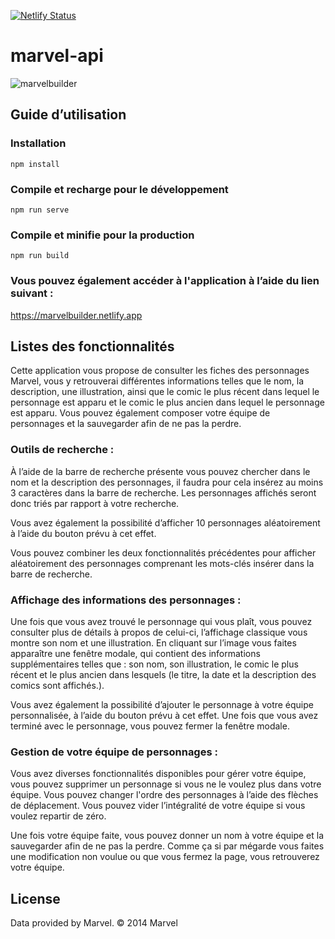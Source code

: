 [![Netlify Status](https://api.netlify.com/api/v1/badges/c8e43be0-64e9-449e-b3f5-90e2bce5245e/deploy-status)](https://app.netlify.com/sites/marvelbuilder/deploys)

# marvel-api

![marvelbuilder](https://user-images.githubusercontent.com/44983598/113455428-df304b00-940a-11eb-9f71-f1cf5fc4e5ef.png)

## Guide d’utilisation
### Installation
```
npm install
```

### Compile et recharge pour le développement
```
npm run serve
```

### Compile et minifie pour la production
```
npm run build
```

### Vous pouvez également accéder à l'application à l’aide du lien suivant :
https://marvelbuilder.netlify.app

## Listes des fonctionnalités

Cette application vous propose de consulter les fiches des personnages Marvel, vous y retrouverai différentes informations telles que le nom, la description, une illustration, ainsi que le comic le plus récent dans lequel le personnage est apparu et le comic le plus ancien dans lequel le personnage est apparu. Vous pouvez également composer votre équipe de personnages et la sauvegarder afin de ne pas la perdre.

### Outils de recherche :

À l’aide de la barre de recherche présente vous pouvez chercher dans le nom et la description des personnages, il faudra pour cela insérez au moins 3 caractères dans la barre de recherche. Les personnages affichés seront donc triés par rapport à votre recherche.

Vous avez également la possibilité d’afficher 10 personnages aléatoirement à l’aide du bouton prévu à cet effet.

Vous pouvez combiner les deux fonctionnalités précédentes pour afficher aléatoirement des personnages comprenant les mots-clés insérer dans la barre de recherche.

### Affichage des informations des personnages :

Une fois que vous avez trouvé le personnage qui vous plaît, vous pouvez consulter plus de détails à propos de celui-ci, l’affichage classique vous montre son nom et une illustration. En cliquant sur l’image vous faites apparaître une fenêtre modale, qui contient des informations supplémentaires telles que : son nom, son illustration, le comic le plus récent et le plus ancien dans lesquels (le titre, la date et la description des comics sont affichés.).

Vous avez également la possibilité d’ajouter le personnage à votre équipe personnalisée, à l’aide du bouton prévu à cet effet. Une fois que vous avez terminé avec le personnage, vous pouvez fermer la fenêtre modale.

### Gestion de votre équipe de personnages :

Vous avez diverses fonctionnalités disponibles pour gérer votre équipe, vous pouvez supprimer un personnage si vous ne le voulez plus dans votre équipe. Vous pouvez changer l'ordre des personnages à l’aide des flèches de déplacement. Vous pouvez vider l’intégralité de votre équipe si vous voulez repartir de zéro.

Une fois votre équipe faite, vous pouvez donner un nom à votre équipe et la sauvegarder afin de ne pas la perdre. Comme ça si par mégarde vous faites une modification non voulue ou que vous fermez la page, vous retrouverez votre équipe.

## License

Data provided by Marvel. © 2014 Marvel